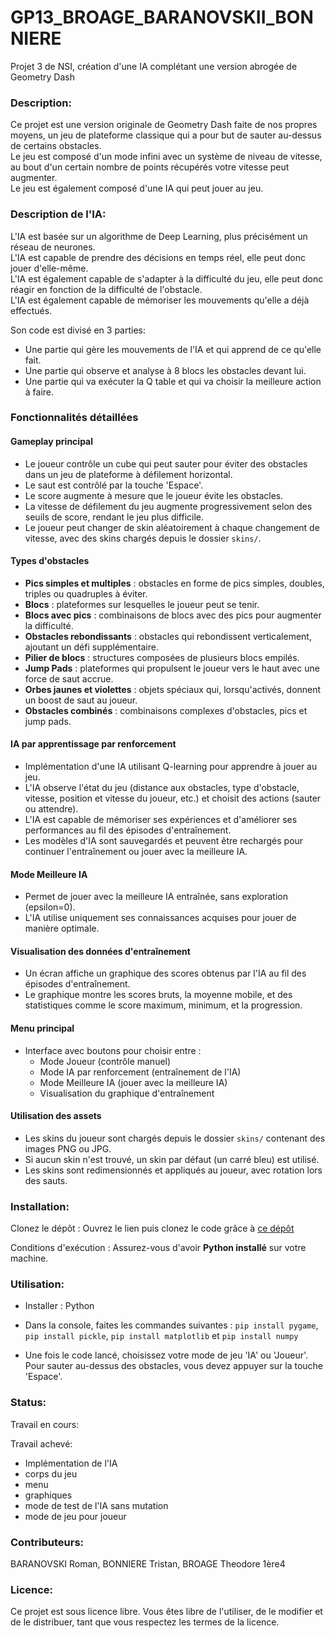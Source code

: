 # GP13_BROAGE_BARANOVSKII_BONNIERE
Projet 3 de NSI, création d'une IA complétant une version abrogée de Geometry Dash

### Description:
Ce projet est une version originale de Geometry Dash faite de nos propres moyens, un jeu de plateforme classique qui a pour but de sauter au-dessus de certains obstacles.  
Le jeu est composé d'un mode infini avec un système de niveau de vitesse, au bout d'un certain nombre de points récupérés votre vitesse peut augmenter.  
Le jeu est également composé d'une IA qui peut jouer au jeu.  

### Description de l'IA:  

L'IA est basée sur un algorithme de Deep Learning, plus précisément un réseau de neurones.  
L'IA est capable de prendre des décisions en temps réel, elle peut donc jouer d'elle-même.   
L'IA est également capable de s'adapter à la difficulté du jeu, elle peut donc réagir en fonction de la difficulté de l'obstacle.  
L'IA est également capable de mémoriser les mouvements qu'elle a déjà effectués.  

Son code est divisé en 3 parties:  
- Une partie qui gère les mouvements de l'IA et qui apprend de ce qu'elle fait.  
- Une partie qui observe et analyse à 8 blocs les obstacles devant lui.  
- Une partie qui va exécuter la Q table et qui va choisir la meilleure action à faire.  

### Fonctionnalités détaillées

#### Gameplay principal
- Le joueur contrôle un cube qui peut sauter pour éviter des obstacles dans un jeu de plateforme à défilement horizontal.
- Le saut est contrôlé par la touche 'Espace'.
- Le score augmente à mesure que le joueur évite les obstacles.
- La vitesse de défilement du jeu augmente progressivement selon des seuils de score, rendant le jeu plus difficile.
- Le joueur peut changer de skin aléatoirement à chaque changement de vitesse, avec des skins chargés depuis le dossier `skins/`.

#### Types d'obstacles
- **Pics simples et multiples** : obstacles en forme de pics simples, doubles, triples ou quadruples à éviter.
- **Blocs** : plateformes sur lesquelles le joueur peut se tenir.
- **Blocs avec pics** : combinaisons de blocs avec des pics pour augmenter la difficulté.
- **Obstacles rebondissants** : obstacles qui rebondissent verticalement, ajoutant un défi supplémentaire.
- **Pilier de blocs** : structures composées de plusieurs blocs empilés.
- **Jump Pads** : plateformes qui propulsent le joueur vers le haut avec une force de saut accrue.
- **Orbes jaunes et violettes** : objets spéciaux qui, lorsqu'activés, donnent un boost de saut au joueur.
- **Obstacles combinés** : combinaisons complexes d'obstacles, pics et jump pads.

#### IA par apprentissage par renforcement
- Implémentation d'une IA utilisant Q-learning pour apprendre à jouer au jeu.
- L'IA observe l'état du jeu (distance aux obstacles, type d'obstacle, vitesse, position et vitesse du joueur, etc.) et choisit des actions (sauter ou attendre).
- L'IA est capable de mémoriser ses expériences et d'améliorer ses performances au fil des épisodes d'entraînement.
- Les modèles d'IA sont sauvegardés et peuvent être rechargés pour continuer l'entraînement ou jouer avec la meilleure IA.

#### Mode Meilleure IA
- Permet de jouer avec la meilleure IA entraînée, sans exploration (epsilon=0).
- L'IA utilise uniquement ses connaissances acquises pour jouer de manière optimale.

#### Visualisation des données d'entraînement
- Un écran affiche un graphique des scores obtenus par l'IA au fil des épisodes d'entraînement.
- Le graphique montre les scores bruts, la moyenne mobile, et des statistiques comme le score maximum, minimum, et la progression.

#### Menu principal
- Interface avec boutons pour choisir entre :
  - Mode Joueur (contrôle manuel)
  - Mode IA par renforcement (entraînement de l'IA)
  - Mode Meilleure IA (jouer avec la meilleure IA)
  - Visualisation du graphique d'entraînement

#### Utilisation des assets
- Les skins du joueur sont chargés depuis le dossier `skins/` contenant des images PNG ou JPG.
- Si aucun skin n'est trouvé, un skin par défaut (un carré bleu) est utilisé.
- Les skins sont redimensionnés et appliqués au joueur, avec rotation lors des sauts.

### Installation:  
Clonez le dépôt : Ouvrez le lien puis clonez le code grâce à [ce dépôt](https://github.com/Arkunir/2024_2025_projet3_GP13_BROAGE_BARANOVSKII_BONNIERE)

Conditions d'exécution : Assurez-vous d'avoir **Python installé** sur votre machine.

### Utilisation:  
- Installer : Python

- Dans la console, faites les commandes suivantes : `pip install pygame`, `pip install pickle`, `pip install matplotlib` et `pip install numpy`

- Une fois le code lancé, choisissez votre mode de jeu 'IA' ou 'Joueur'. Pour sauter au-dessus des obstacles, vous devez appuyer sur la touche 'Espace'.  

### Status:  
Travail en cours:

Travail achevé:
- Implémentation de l'IA
- corps du jeu
- menu
- graphiques
- mode de test de l'IA sans mutation
- mode de jeu pour joueur

### Contributeurs:  

BARANOVSKI Roman, BONNIERE Tristan, BROAGE Theodore 1ère4

### Licence:  

Ce projet est sous licence libre. Vous êtes libre de l'utiliser, de le modifier et de le distribuer, tant que vous respectez les termes de la licence.
